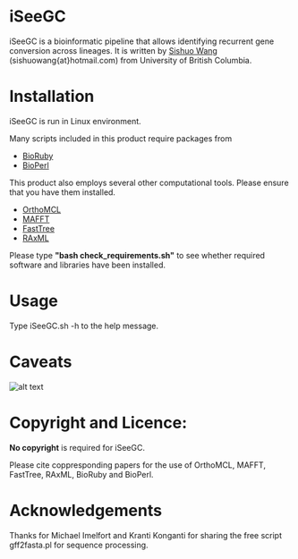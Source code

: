 # iSeeGC

iSeeGC is a bioinformatic pipeline that allows identifying recurrent gene conversion across lineages. It is written by [Sishuo Wang](https://orcid.org/0000-0002-7220-7305) (sishuowang{at}hotmail.com) from University of British Columbia.

# Installation
iSeeGC is run in Linux environment.

Many scripts included in this product require packages from
* [BioRuby](http://bioruby.org)
* [BioPerl](http://bioperl.org)

This product also employs several other computational tools. Please ensure that you have them installed.
* [OrthoMCL](http://orthomcl.org/orthomcl/) 
* [MAFFT](http://mafft.cbrc.jp/alignment/software/)
* [FastTree](http://darlinglab.org/blog/2015/03/23/not-so-fast-fasttree.html)
* [RAxML](https://sco.h-its.org/exelixis/software.html)


Please type **"bash check_requirements.sh"** to see whether required software and libraries have been installed.

# Usage
Type iSeeGC.sh -h to the help message.

# Caveats
![alt text](https://upload.wikimedia.org/wikipedia/commons/thumb/2/2f/Google_2015_logo.svg/220px-Google_2015_logo.svg.png)

# Copyright and Licence:
**No copyright** is required for iSeeGC.

Please cite coppresponding papers for the use of OrthoMCL, MAFFT, FastTree, RAxML, BioRuby and BioPerl.

# Acknowledgements
Thanks for Michael Imelfort and Kranti Konganti for sharing the free script gff2fasta.pl for sequence processing.


